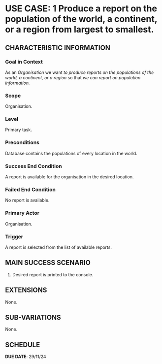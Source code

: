 # USE CASE: 1  Produce a report on the population of the world, a continent, or a region from largest to smallest.

## CHARACTERISTIC INFORMATION

### Goal in Context

As an *Organisation* we want *to produce reports on the populations of the world, a continent, or a region* so that *we can report on population information.*

### Scope

Organisation.

### Level

Primary task.

### Preconditions

Database contains the populations of every location in the world.

### Success End Condition

A report is available for the organisation in the desired location.

### Failed End Condition

No report is available.

### Primary Actor

Organisation.

### Trigger

A report is selected from the list of available reports.

## MAIN SUCCESS SCENARIO

1. Desired report is printed to the console.

## EXTENSIONS

None.

## SUB-VARIATIONS

None.

## SCHEDULE

**DUE DATE**: 29/11/24
